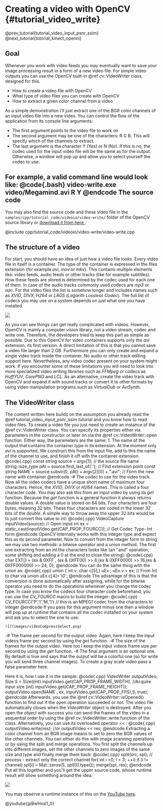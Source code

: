 Creating a video with OpenCV {#tutorial_video_write}
============================

@prev_tutorial{tutorial_video_input_psnr_ssim}
@next_tutorial{tutorial_kinect_openni}

Goal
----

Whenever you work with video feeds you may eventually want to save your image processing result in a
form of a new video file. For simple video outputs you can use the OpenCV built-in @ref cv::VideoWriter
class, designed for this.

-   How to create a video file with OpenCV
-   What type of video files you can create with OpenCV
-   How to extract a given color channel from a video

As a simple demonstration I'll just extract one of the BGR color channels of an input video file
into a new video. You can control the flow of the application from its console line arguments:

-   The first argument points to the video file to work on
-   The second argument may be one of the characters: R G B. This will specify which of the channels
    to extract.
-   The last argument is the character Y (Yes) or N (No). If this is no, the codec used for the
    input video file will be the same as for the output. Otherwise, a window will pop up and allow
    you to select yourself the codec to use.

For example, a valid command line would look like:
@code{.bash}
video-write.exe video/Megamind.avi R Y
@endcode
The source code
---------------

You may also find the source code and these video file in the
`samples/cpp/tutorial_code/videoio/video-write/` folder of the OpenCV source library or [download it
from here ](https://github.com/opencv/opencv/tree/3.4/samples/cpp/tutorial_code/videoio/video-write/video-write.cpp).

@include cpp/tutorial_code/videoio/video-write/video-write.cpp

The structure of a video
------------------------

For start, you should have an idea of just how a video file looks. Every video file in itself is a
container. The type of the container is expressed in the files extension (for example *avi*, *mov*
or *mkv*). This contains multiple elements like: video feeds, audio feeds or other tracks (like for
example subtitles). How these feeds are stored is determined by the codec used for each one of them.
In case of the audio tracks commonly used codecs are *mp3* or *aac*. For the video files the list is
somehow longer and includes names such as *XVID*, *DIVX*, *H264* or *LAGS* (*Lagarith Lossless
Codec*). The full list of codecs you may use on a system depends on just what one you have
installed.

![](images/videoFileStructure.png)

As you can see things can get really complicated with videos. However, OpenCV is mainly a computer
vision library, not a video stream, codec and write one. Therefore, the developers tried to keep
this part as simple as possible. Due to this OpenCV for video containers supports only the *avi*
extension, its first version. A direct limitation of this is that you cannot save a video file
larger than 2 GB. Furthermore you can only create and expand a single video track inside the
container. No audio or other track editing support here. Nevertheless, any video codec present on
your system might work. If you encounter some of these limitations you will need to look into more
specialized video writing libraries such as *FFMpeg* or codecs as *HuffYUV*, *CorePNG* and *LCL*. As
an alternative, create the video track with OpenCV and expand it with sound tracks or convert it to
other formats by using video manipulation programs such as *VirtualDub* or *AviSynth*.

The VideoWriter class
-----------------------

The content written here builds on the assumption you
already read the @ref tutorial_video_input_psnr_ssim tutorial and you know how to read video files. To create a
video file you just need to create an instance of the @ref cv::VideoWriter class. You can specify
its properties either via parameters in the constructor or later on via the @ref cv::VideoWriter::open function.
Either way, the parameters are the same: 1. The name of the output that contains the container type
in its extension. At the moment only *avi* is supported. We construct this from the input file, add
to this the name of the channel to use, and finish it off with the container extension.
@code{.cpp}
const string source      = argv[1];            // the source file name
string::size_type pAt = source.find_last_of('.');   // Find extension point
const string NAME = source.substr(0, pAt) + argv[2][0] + ".avi";   // Form the new name with container
@endcode
-#  The codec to use for the video track. Now all the video codecs have a unique short name of
    maximum four characters. Hence, the *XVID*, *DIVX* or *H264* names. This is called a four
    character code. You may also ask this from an input video by using its *get* function. Because
    the *get* function is a general function it always returns double values. A double value is
    stored on 64 bits. Four characters are four bytes, meaning 32 bits. These four characters are
    coded in the lower 32 bits of the *double*. A simple way to throw away the upper 32 bits would
    be to just convert this value to *int*:
    @code{.cpp}
    VideoCapture inputVideo(source);                                // Open input
    int ex = static_cast<int>(inputVideo.get(CAP_PROP_FOURCC));     // Get Codec Type- Int form
    @endcode
    OpenCV internally works with this integer type and expect this as its second parameter. Now to
    convert from the integer form to string we may use two methods: a bitwise operator and a union
    method. The first one extracting from an int the characters looks like (an "and" operation, some
    shifting and adding a 0 at the end to close the string):
    @code{.cpp}
    char EXT[] = {ex & 0XFF , (ex & 0XFF00) >> 8,(ex & 0XFF0000) >> 16,(ex & 0XFF000000) >> 24, 0};
    @endcode
    You can do the same thing with the *union* as:
    @code{.cpp}
    union { int v; char c[5];} uEx ;
    uEx.v = ex;                              // From Int to char via union
    uEx.c[4]='\0';
    @endcode
    The advantage of this is that the conversion is done automatically after assigning, while for
    the bitwise operator you need to do the operations whenever you change the codec type. In case
    you know the codecs four character code beforehand, you can use the *CV_FOURCC* macro to build
    the integer:
    @code{.cpp}
    CV_FOURCC('P','I','M,'1') // this is an MPEG1 codec from the characters to integer
    @endcode
    If you pass for this argument minus one then a window will pop up at runtime that contains all
    the codec installed on your system and ask you to select the one to use:

    ![](images/videoCompressSelect.png)

-#  The frame per second for the output video. Again, here I keep the input videos frame per second
    by using the *get* function.
-#  The size of the frames for the output video. Here too I keep the input videos frame size per
    second by using the *get* function.
-#  The final argument is an optional one. By default is true and says that the output will be a
    colorful one (so for write you will send three channel images). To create a gray scale video
    pass a false parameter here.

Here it is, how I use it in the sample:
@code{.cpp}
VideoWriter outputVideo;
Size S = Size((int) inputVideo.get(CAP_PROP_FRAME_WIDTH),    //Acquire input size
              (int) inputVideo.get(CAP_PROP_FRAME_HEIGHT));
outputVideo.open(NAME , ex, inputVideo.get(CAP_PROP_FPS),S, true);
@endcode
Afterwards, you use the @ref cv::VideoWriter::isOpened() function to find out if the open operation succeeded or
not. The video file automatically closes when the *VideoWriter* object is destroyed. After you open
the object with success you can send the frames of the video in a sequential order by using the
@ref cv::VideoWriter::write function of the class. Alternatively, you can use its overloaded operator \<\< :
@code{.cpp}
outputVideo.write(res);  //or
outputVideo << res;
@endcode
Extracting a color channel from an BGR image means to set to zero the BGR values of the other
channels. You can either do this with image scanning operations or by using the split and merge
operations. You first split the channels up into different images, set the other channels to zero
images of the same size and type and finally merge them back:
@code{.cpp}
split(src, spl);                 // process - extract only the correct channel
for( int i =0; i < 3; ++i)
   if (i != channel)
      spl[i] = Mat::zeros(S, spl[0].type());
merge(spl, res);
@endcode
Put all this together and you'll get the upper source code, whose runtime result will show something
around the idea:

![](images/resultOutputWideoWrite.png)

You may observe a runtime instance of this on the [YouTube
here](https://www.youtube.com/watch?v=jpBwHxsl1_0).

@youtube{jpBwHxsl1_0}
